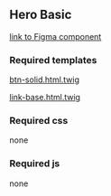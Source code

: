 ## Hero Basic
[link to Figma component]()

### Required templates

[btn-solid.html.twig]()

[link-base.html.twig]()


### Required css
none

### Required js
none